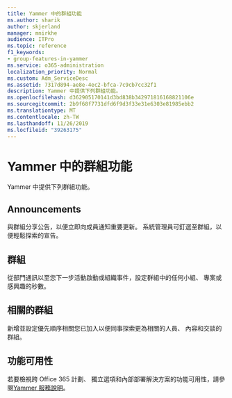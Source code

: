 ```yaml
---
title: Yammer 中的群組功能
ms.author: sharik
author: skjerland
manager: mnirkhe
audience: ITPro
ms.topic: reference
f1_keywords:
- group-features-in-yammer
ms.service: o365-administration
localization_priority: Normal
ms.custom: Adm_ServiceDesc
ms.assetid: 7317d894-ae8e-4ec2-bfca-7c9cb7cc32f1
description: Yammer 中提供下列群組功能。
ms.openlocfilehash: d362905170141d3bd838b342971816168821106e
ms.sourcegitcommit: 2b9f68f7731dfd6f9d3f33e31e6303e81985ebb2
ms.translationtype: MT
ms.contentlocale: zh-TW
ms.lasthandoff: 11/26/2019
ms.locfileid: "39263175"
---
```

# <a name="group-features-in-yammer"></a>Yammer 中的群組功能

Yammer 中提供下列群組功能。
  
## <a name="announcements"></a>Announcements

與群組分享公告，以便立即向成員通知重要更新。 系統管理員可釘選至群組，以便輕鬆探索的宣告。
  
## <a name="groups"></a>群組

從部門通訊以至您下一步活動啟動或組織事件，設定群組中的任何小組、 專案或感興趣的秒數。
  
## <a name="related-groups"></a>相關的群組

新增並設定優先順序相關您已加入以便同事探索更為相關的人員、 內容和交談的群組。
  
## <a name="feature-availability"></a>功能可用性

若要檢視跨 Office 365 計劃、 獨立選項和內部部署解決方案的功能可用性，請參閱[Yammer 服務說明](yammer-service-description.md)。
  